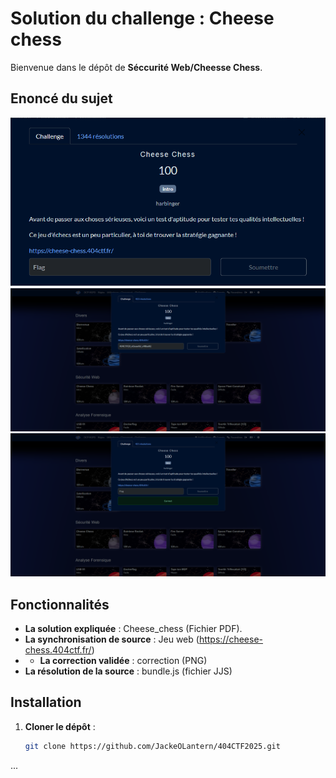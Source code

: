 # Solution du challenge : Cheese chess

Bienvenue dans le dépôt de **Séccurité Web/Cheesse Chess**.

## Enoncé du sujet
![image](assets/images/enonce.png)
![image](assets/images/solution.png)
![image](assets/images/correction.png)


## Fonctionnalités

- **La solution expliquée** : Cheese_chess (Fichier PDF).
- **La synchronisation de source** : Jeu web (https://cheese-chess.404ctf.fr/)
- - **La correction validée** : correction (PNG)
- **La résolution de la source** : bundle.js (fichier JJS)

## Installation

1. **Cloner le dépôt** :
   ```bash
   git clone https://github.com/JackeOLantern/404CTF2025.git

...
